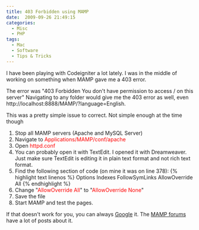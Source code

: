 ```yaml
---
title: 403 Forbidden using MAMP
date:  2009-09-26 21:49:15
categories:
  - Misc
  - PHP
tags:
  - Mac
  - Software
  - Tips & Tricks
---
```


I have been playing with Codeigniter a lot lately. I was in the middle of working on something when MAMP gave me a 403 error.

The error was "403 Forbidden You don't have permission to access / on this server" Navigating to any folder would give me the 403 error as well, even http://localhost:8888/MAMP/?language=English.

This was a pretty simple issue to correct. Not simple enough at the time though

1.  Stop all MAMP servers (Apache and MySQL Server)
2.  Navigate to <span style="color: #ff0000;">Applications/MAMP/conf/apache</span>
3.  Open <span style="color: #ff0000;">httpd.conf</span>
4.  You can probably open it with TextEdit. I opened it with Dreamweaver. Just make sure TextEdit is editing it in plain text format and not rich text format.
5.  Find the following section of code (on mine it was on line 378):
    {% highlight text linenos %}
    <Directory />
      Options Indexes FollowSymLinks
      AllowOverride All
    </Directory>
    {% endhighlight %}
6.  Change "<span style="color: #ff0000;">AllowOverride All</span>" to "<span style="color: #ff0000;">AllowOverride None</span>"
7.  Save the file
8.  Start MAMP and test the pages.

If that doesn't work for you, you can always <a href="http://www.google.com/#q=mamp+403+forbidden" target="_blank">Google</a> it. The <a href="http://forum.mamp.info/index.php" target="_blank">MAMP forums</a> have a lot of posts about it.

